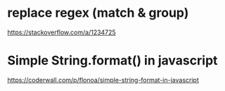 # replace regex (match & group) #

https://stackoverflow.com/a/1234725


# Simple String.format() in javascript #

https://coderwall.com/p/flonoa/simple-string-format-in-javascript
